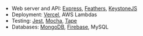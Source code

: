 - Web server and API: [Express](https://expressjs.com/), [Feathers](https://feathersjs.com/), [KeystoneJS](http://www.keystonejs.com/)
- Deployment: [Vercel](https://vercel.com), AWS Lambdas
- Testing: [Jest](https://facebook.github.io/jest/), [Mocha](https://mochajs.org/), [Tape](https://github.com/substack/tape)
- Databases: [MongoDB](https://www.mongodb.com), [Firebase](https://firebase.google.com/), MySQL
